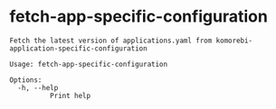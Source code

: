 # fetch-app-specific-configuration

```
Fetch the latest version of applications.yaml from komorebi-application-specific-configuration

Usage: fetch-app-specific-configuration

Options:
  -h, --help
          Print help

```
